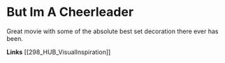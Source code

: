 # But Im A Cheerleader

Great movie with some of the absolute best set decoration there ever has been. 


**Links**
[[298_HUB_VisualInspiration]]

